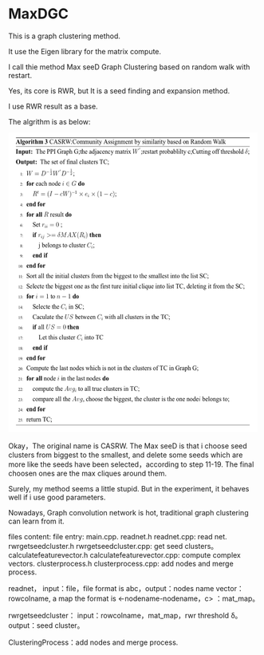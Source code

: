 # MaxDGC

This is a graph clustering method.

It use the Eigen library for the matrix compute.

I call thie method Max seeD Graph Clustering based on random walk with restart.

Yes, its core is RWR, but It is a seed finding and expansion method.

I use RWR result as a base.

The algrithm is as below:

<img src="https://github.com/jiangjiawen/MaxDGC/blob/master/maxdalg.png" width="500" height="600" title="alg">

Okay，The original name is CASRW. The Max seeD is that i choose seed clusters from biggest to the smallest, and delete some seeds which are more like the seeds have been selected，according to step 11-19. The final choosen ones are the max cliques around them.

Surely, my method seems a little stupid. But in the experiment, it behaves well if i use good parameters.

Nowadays, Graph convolution network is hot, traditional graph clustering can learn from it.

files content:
file  entry: main.cpp. readnet.h readnet.cpp: read net. rwrgetseedcluster.h rwrgetseedcluster.cpp: get seed clusters。
calculatefeaturevector.h calculatefeaturevector.cpp: compute complex vectors. clusterprocess.h clusterprocess.cpp: add nodes and merge process.

readnet， input：file，file format is abc，output：nodes name vector：rowcolname, a map the format is <-nodename-nodename，c> ：mat_map。

rwrgetseedcluster： input：rowcolname，mat_map，rwr threshold δ。output：seed cluster。

ClusteringProcess：add nodes and merge process.

